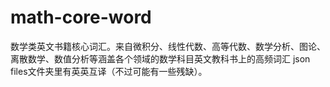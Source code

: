 # math-core-word
数学类英文书籍核心词汇。来自微积分、线性代数、高等代数、数学分析、图论、离散数学、数值分析等涵盖各个领域的数学科目英文教科书上的高频词汇
json files文件夹里有英英互译（不过可能有一些残缺）。
